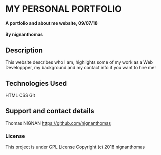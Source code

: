 # MY PERSONAL PORTFOLIO
#### A portfolio and about me website, 09/07/18
#### By **nignanthomas**
## Description
This website describes who I am, highlights some of my work as a Web Developpper, my background and my contact info if you want to hire me!
## Technologies Used
HTML
CSS
Git
## Support and contact details
Thomas NIGNAN https://github.com/nignanthomas
### License
This project is under GPL License
Copyright (c) 2018 nignanthomas
